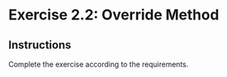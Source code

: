 # Exercise 2.2: Override Method

## Instructions

Complete the exercise according to the requirements.
